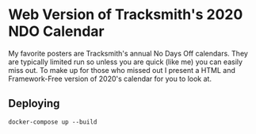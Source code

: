 
# Web Version of Tracksmith's 2020 NDO Calendar

My favorite posters are Tracksmith's annual No Days Off calendars. They are typically limited run so unless you are quick (like me) you can easily miss out. To make up for those who missed out I present a HTML and Framework-Free version of 2020's calendar for you to look at.

## Deploying

```docker-compose up --build```
